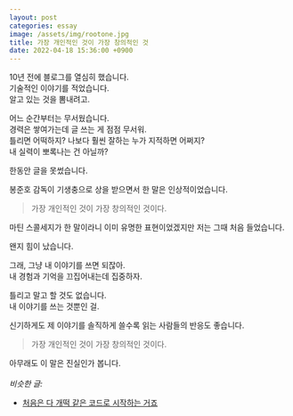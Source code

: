 ```yaml
---
layout: post
categories: essay
image: /assets/img/rootone.jpg
title: 가장 개인적인 것이 가장 창의적인 것
date: 2022-04-18 15:36:00 +0900
---
```


10년 전에 블로그를 열심히 했습니다.  
기술적인 이야기를 적었습니다.  
알고 있는 것을 뽐내려고.

어느 순간부터는 무서웠습니다.  
경력은 쌓여가는데 글 쓰는 게 점점 무서워.  
틀리면 어떡하지? 나보다 훨씬 잘하는 누가 지적하면 어쩌지?  
내 실력이 뽀록나는 건 아닐까?

한동안 글을 못썼습니다.

봉준호 감독이 기생충으로 상을 받으면서 한 말은 인상적이었습니다.  
> 가장 개인적인 것이 가장 창의적인 것이다.

마틴 스콜세지가 한 말이라니 이미 유명한 표현이었겠지만 저는 그때 처음 들었습니다.

왠지 힘이 났습니다.

그래, 그냥 내 이야기를 쓰면 되잖아.  
내 경험과 기억을 끄집어내는데 집중하자.

틀리고 말고 할 것도 없습니다.  
내 이야기를 쓰는 것뿐인 걸.

신기하게도 제 이야기를 솔직하게 쓸수록 읽는 사람들의 반응도 좋습니다.

> 가장 개인적인 것이 가장 창의적인 것이다.

아무래도 이 말은 진실인가 봅니다.
<br>
<br>
*비슷한 글:*
* [처음은 다 개떡 같은 코드로 시작하는 거죠](/essay/2022/01/25/shit-code.html)
